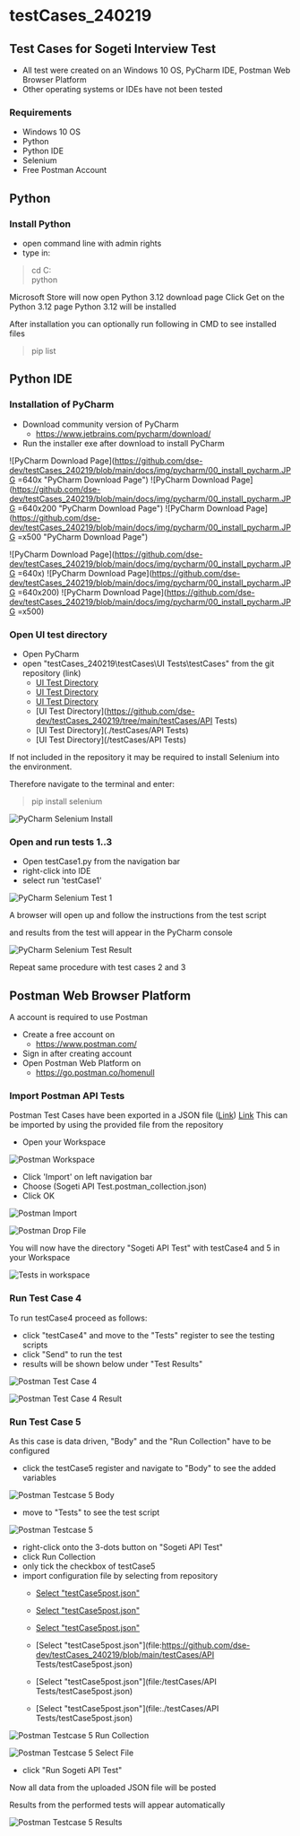 # testCases_240219

## Test Cases for Sogeti Interview Test

- All test were created on an Windows 10 OS, PyCharm IDE, Postman Web Browser Platform
- Other operating systems or IDEs have not been tested

### Requirements

- Windows 10 OS
- Python
- Python IDE
- Selenium
- Free Postman Account


## Python

### Install Python

- open command line with admin rights
- type in:

> cd C:\
> python


Microsoft Store will now open Python 3.12 download page
Click Get on the  Python 3.12 page
Python 3.12 will be installed

After installation you can optionally run following in CMD to see installed files

> pip list


## Python IDE

### Installation of PyCharm

- Download community version of PyCharm
    - https://www.jetbrains.com/pycharm/download/
- Run the installer exe after download to install PyCharm

![PyCharm Download Page](https://github.com/dse-dev/testCases_240219/blob/main/docs/img/pycharm/00_install_pycharm.JPG =640x "PyCharm Download Page")
![PyCharm Download Page](https://github.com/dse-dev/testCases_240219/blob/main/docs/img/pycharm/00_install_pycharm.JPG =640x200 "PyCharm Download Page")
![PyCharm Download Page](https://github.com/dse-dev/testCases_240219/blob/main/docs/img/pycharm/00_install_pycharm.JPG =x500 "PyCharm Download Page")

![PyCharm Download Page](https://github.com/dse-dev/testCases_240219/blob/main/docs/img/pycharm/00_install_pycharm.JPG =640x)
![PyCharm Download Page](https://github.com/dse-dev/testCases_240219/blob/main/docs/img/pycharm/00_install_pycharm.JPG =640x200)
![PyCharm Download Page](https://github.com/dse-dev/testCases_240219/blob/main/docs/img/pycharm/00_install_pycharm.JPG =x500)


### Open UI test directory

- Open PyCharm
- open "testCases_240219\testCases\UI Tests\testCases" from the git repository (link)
    -  [UI Test Directory](https://github.com/dse-dev/testCases_240219/tree/main/testCases/API%20Tests)
	-  [UI Test Directory](./testCases/API%20Tests)
	-  [UI Test Directory](/testCases/API%20Tests)
    -  [UI Test Directory](https://github.com/dse-dev/testCases_240219/tree/main/testCases/API Tests)
	-  [UI Test Directory](./testCases/API Tests)
	-  [UI Test Directory](/testCases/API Tests)

If not included in the repository it may be required to install Selenium into the environment.

Therefore navigate to the terminal and enter:

> pip install selenium

![PyCharm Selenium Install](https://github.com/dse-dev/testCases_240219/blob/main/docs/img/pycharm/00_install_selenium.JPG "PyCharm Selenium Install")


### Open and run tests 1..3

- Open testCase1.py from the navigation bar
- right-click into IDE
- select run 'testCase1'

![PyCharm Selenium Test 1](https://github.com/dse-dev/testCases_240219/blob/main/docs/img/pycharm/01_test1_run.JPG "PyCharm Selenium Test 1")

A browser will open up and follow the instructions from the test script

and results from the test will appear in the PyCharm console

![PyCharm Selenium Test Result](https://github.com/dse-dev/testCases_240219/blob/main/docs/img/pycharm/02_test1_result.JPG "PyCharm Selenium Test Result")

Repeat same procedure with test cases 2 and 3


## Postman Web Browser Platform

A account is required to use Postman

- Create a free account on
    - https://www.postman.com/
- Sign in after creating account
- Open Postman Web Platform on
    - https://go.postman.co/homenull

### Import Postman API Tests

Postman Test Cases have been exported in a JSON file ([Link](./testCases/API%20Tests/Sogeti%20API%20Test.postman_collection.json))
[Link](file:https://github.com/dse-dev/testCases_240219/blob/main/testCases/API%20Tests/Sogeti%20API%20Test.postman_collection.json)
This can be imported by using the provided file from the repository

- Open your Workspace

![Postman Workspace](https://github.com/dse-dev/testCases_240219/blob/main/docs/img/postman/01_nav_myworkspace.JPG "Postman Workspace")

- Click 'Import' on left navigation bar
- Choose (Sogeti API Test.postman_collection.json)
- Click OK

![Postman Import](https://github.com/dse-dev/testCases_240219/blob/main/docs/img/postman/02_nav_import.JPG "Postman Import")

![Postman Drop File](https://github.com/dse-dev/testCases_240219/blob/main/docs/img/postman/03_import_dropfile.JPG "Postman Drop File")

You will now have the directory "Sogeti API Test" with testCase4 and 5 in your Workspace

![Tests in workspace](https://github.com/dse-dev/testCases_240219/blob/main/docs/img/postman/04_workspace_test4%2B5.JPG "Tests in workspace")


### Run Test Case 4

To run testCase4 proceed as follows:

- click "testCase4" and move to the "Tests" register to see the testing scripts
- click "Send" to run the test
- results will be shown below under "Test Results"

![Postman Test Case 4](https://github.com/dse-dev/testCases_240219/blob/main/docs/img/postman/05_testCase4.JPG "Postman Test Case 4")

![Postman Test Case 4 Result](https://github.com/dse-dev/testCases_240219/blob/main/docs/img/postman/06_testCase4_result.JPG "Postman Test Case 4 Result")


### Run Test Case 5

As this case is data driven, "Body" and the "Run Collection" have to be configured

- click the testCase5 register and navigate to "Body" to see the added variables

![Postman Testcase 5 Body](https://github.com/dse-dev/testCases_240219/blob/main/docs/img/postman/09_testCase5_body.JPG "Postman Testcase 5 Body")

- move to "Tests" to see the test script

![Postman Testcase 5](https://github.com/dse-dev/testCases_240219/blob/main/docs/img/postman/07_testCase5.JPG "Postman Testcase 5")

- right-click onto the 3-dots button on "Sogeti API Test"
- click Run Collection
- only tick the checkbox of testCase5
- import configuration file by selecting from repository
    - [Select "testCase5post.json"](file:https://github.com/dse-dev/testCases_240219/blob/main/testCases/API%20Tests/testCase5post.json)
    - [Select "testCase5post.json"](file:/testCases/API%20Tests/testCase5post.json)
	- [Select "testCase5post.json"](file:./testCases/API%20Tests/testCase5post.json)


    - [Select "testCase5post.json"](file:https://github.com/dse-dev/testCases_240219/blob/main/testCases/API Tests/testCase5post.json)
    - [Select "testCase5post.json"](file:/testCases/API Tests/testCase5post.json)
	- [Select "testCase5post.json"](file:./testCases/API Tests/testCase5post.json)
	
![Postman Testcase 5 Run Collection](https://github.com/dse-dev/testCases_240219/blob/main/docs/img/postman/08_testCase5_runCollection.JPG "Postman Testcase 5 Run Collection")

![Postman Testcase 5 Select File](https://github.com/dse-dev/testCases_240219/blob/main/docs/img/postman/10_testCase5_selectFile.JPG "Postman Testcase 5 Select File")

- click "Run Sogeti API Test"

Now all data from the uploaded JSON file will be posted

Results from the performed tests will appear automatically

![Postman Testcase 5 Results](https://github.com/dse-dev/testCases_240219/blob/main/docs/img/postman/11_testCase5_PostResults.JPG "Postman Testcase 5 Results")


